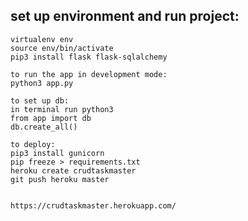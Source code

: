 ## set up environment and run project:
```pip3 install virtualenv
virtualenv env
source env/bin/activate
pip3 install flask flask-sqlalchemy

to run the app in development mode:
python3 app.py

to set up db: 
in terminal run python3
from app import db
db.create_all()

to deploy: 
pip3 install gunicorn
pip freeze > requirements.txt 
heroku create crudtaskmaster
git push heroku master


https://crudtaskmaster.herokuapp.com/
